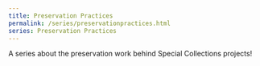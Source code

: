 ```yaml
---
title: Preservation Practices
permalink: /series/preservationpractices.html
series: Preservation Practices
---
```


A series about the preservation work behind Special Collections projects!